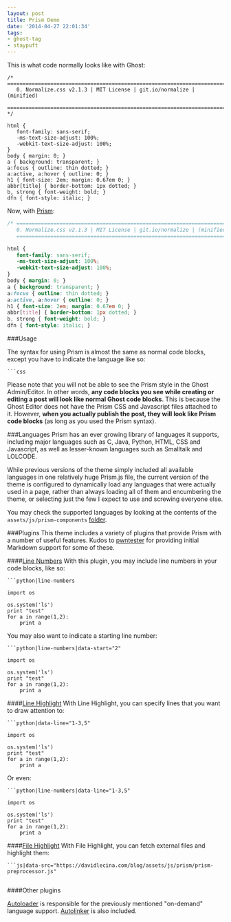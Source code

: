 ```yaml
---
layout: post
title: Prism Demo
date: '2014-04-27 22:01:34'
tags:
- ghost-tag
- staypuft
---
```


This is what code normally looks like with Ghost:

```
/* ==========================================================================
   0. Normalize.css v2.1.3 | MIT License | git.io/normalize | (minified)
   ========================================================================== */

html {
   font-family: sans-serif;
   -ms-text-size-adjust: 100%;
   -webkit-text-size-adjust: 100%;
}
body { margin: 0; }
a { background: transparent; }
a:focus { outline: thin dotted; }
a:active, a:hover { outline: 0; }
h1 { font-size: 2em; margin: 0.67em 0; }
abbr[title] { border-bottom: 1px dotted; }
b, strong { font-weight: bold; }
dfn { font-style: italic; }
```

Now, with [Prism](https://github.com/LeaVerou/prism):

```css
/* ==========================================================================
   0. Normalize.css v2.1.3 | MIT License | git.io/normalize | (minified)
   ========================================================================== */

html {
   font-family: sans-serif;
   -ms-text-size-adjust: 100%;
   -webkit-text-size-adjust: 100%;
}
body { margin: 0; }
a { background: transparent; }
a:focus { outline: thin dotted; }
a:active, a:hover { outline: 0; }
h1 { font-size: 2em; margin: 0.67em 0; }
abbr[title] { border-bottom: 1px dotted; }
b, strong { font-weight: bold; }
dfn { font-style: italic; }
```

###Usage

The syntax for using Prism is almost the same as normal code blocks, except you have to indicate the language like so:
```
```css
```
Please note that you will not be able to see the Prism style in the Ghost Admin/Editor. In other words, **any code blocks you see while creating or editing a post will look like normal Ghost code blocks**. This is because the Ghost Editor does not have the Prism CSS and Javascript files attached to it. However, **when you actually publish the post, they will look like Prism code blocks** (as long as you used the Prism syntax).

###Languages
Prism has an ever growing library of languages it supports, including major languages such as C, Java, Python, HTML, CSS and Javascript, as well as lesser-known languages such as Smalltalk and LOLCODE.

While previous versions of the theme simply included all available languages in one relatively huge Prism.js file, the current version of the theme is configured to dynamically load any languages that were actually used in a page, rather than always loading all of them and encumbering the theme, or selecting just the few I expect to use and screwing everyone else.

You may check the supported languages by looking at the contents of the `assets/js/prism-components` [folder](https://github.com/dlecina/StayPuft/tree/master/assets/js/prism-components).

###Plugins
This theme includes a variety of plugins that provide Prism with a number of useful features. Kudos to [pwntester](https://github.com/pwntester) for providing initial Markdown support for some of these.

####[Line Numbers](http://prismjs.com/plugins/line-numbers/)
With this plugin, you may include line numbers in your code blocks, like so:

```
```python|line-numbers
```

```python|line-numbers
import os

os.system('ls')
print "test"
for a in range(1,2):
    print a
```

You may also want to indicate a starting line number:

```
```python|line-numbers|data-start="2"
```

```python|line-numbers|data-start="2"
import os

os.system('ls')
print "test"
for a in range(1,2):
    print a
```

####[Line Highlight](http://prismjs.com/plugins/line-highlight/)
With Line Highlight, you can specify lines that you want to draw attention to:

```
```python|data-line="1-3,5"
```

```python|data-line="1-3,5"
import os

os.system('ls')
print "test"
for a in range(1,2):
    print a
```

Or even:

```
```python|line-numbers|data-line="1-3,5"
```

```python|line-numbers|data-line="1-3,5"
import os

os.system('ls')
print "test"
for a in range(1,2):
    print a
```

####[File Highlight](http://prismjs.com/plugins/file-highlight/)
With File Highlight, you can fetch external files and highlight them:

```
```js|data-src="https://davidlecina.com/blog/assets/js/prism/prism-preprocessor.js"
```

```js|data-src="https://davidlecina.com/blog/assets/js/prism/prism-preprocessor.js"
```

####Other plugins

[Autoloader](http://prismjs.com/plugins/autoloader/) is responsible for the previously mentioned "on-demand" language support. [Autolinker](http://prismjs.com/plugins/autolinker/) is also included.